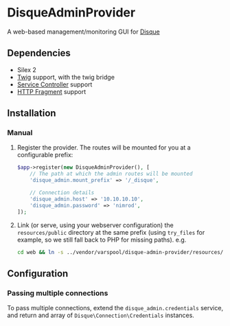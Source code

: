 # DisqueAdminProvider

A web-based management/monitoring GUI for [Disque](https://github.com/antirez/disque)

## Dependencies

* Silex 2
* [Twig](TwigServiceProvider) support, with the twig bridge
* [Service Controller](http://silex.sensiolabs.org/doc/2.0/providers/service_controller.html) support
* [HTTP Fragment](http://silex.sensiolabs.org/doc/2.0/providers/http_fragment.html) support

## Installation

### Manual

1. Register the provider. The routes will be mounted for you at a configurable prefix:
    ```php
    $app->register(new DisqueAdminProvider(), [
        // The path at which the admin routes will be mounted
        'disque_admin.mount_prefix' => '/_disque',

        // Connection details
        'disque_admin.host' => '10.10.10.10',
        'disque_admin.password' => 'nimrod',
    ]);
    ```
2. Link (or serve, using your webserver configuration) the `resources/public` directory
    at the same prefix (using `try_files` for example, so we still fall back to PHP for missing paths).
    e.g.
    ```bash
    cd web && ln -s ../vendor/varspool/disque-admin-provider/resources/public _disque
    ```

## Configuration

### Passing multiple connections

To pass multiple connections, extend the `disque_admin.credentials` service, and return
and array of `Disque\Connection\Credentials` instances.
